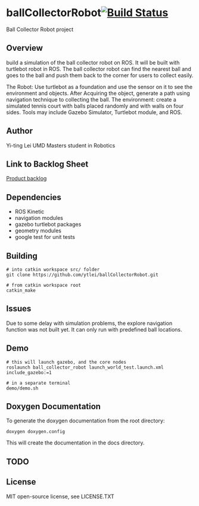 # ballCollectorRobot[![Build Status](https://travis-ci.org/ytlei/ballCollectorRobot.svg?branch=master)](https://travis-ci.org/ytlei/ballCollectorRobot)

Ball Collector Robot project

## Overview
build a simulation of the ball collector robot on ROS. It will be built with turtlebot robot in ROS. The ball collector robot can find the nearest ball and goes to the ball and push them back to the corner for users to collect easily.

The Robot: Use turtlebot as a foundation and use the sensor on it to see the environment and objects. After Acquiring the object, generate a path using navigation technique to collecting the ball.
The environment: create a simulated tennis court with balls placed randomly and with
walls on four sides.
Tools may include Gazebo Simulator, Turtlebot module, and ROS.

## Author
Yi-ting Lei
UMD Masters student in Robotics

## Link to Backlog Sheet
[Product backlog](https://docs.google.com/a/umd.edu/spreadsheets/d/1lzo7GK30SF71DnFegieKbuoOMx1Z_jcZFoYa5Z1Lw1A/edit?usp=sharing)

## Dependencies
 * ROS Kinetic
 * navigation modules
 * gazebo turtlebot packages
 * geometry modules
 * google test for unit tests

## Building


```
# into catkin workspace src/ folder
git clone https://github.com/ytlei/ballCollectorRobot.git

# from catkin workspace root
catkin_make 
```

## Issues
Due to some delay with simulation problems, the explore navigation function was not built yet. It can only run with predefined ball locations.

## Demo

```
# this will launch gazebo, and the core nodes
roslaunch ball_collector_robot launch_world_test.launch.xml include_gazebo:=1

# in a separate terminal
demo/demo.sh 
```

## Doxygen Documentation

To generate the doxygen documentation from the root directory:

```
doxygen doxygen.config
```

This will create the documentation in the docs directory.

## TODO

## License
MIT open-source license, see LICENSE.TXT
